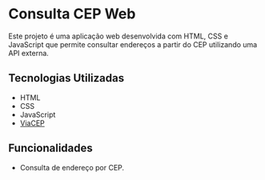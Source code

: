 # Consulta CEP Web

Este projeto é uma aplicação web desenvolvida com HTML, CSS e JavaScript que permite consultar endereços a partir do CEP utilizando uma API externa.

## Tecnologias Utilizadas

*   HTML
*   CSS
*   JavaScript
*   [ViaCEP](https://viacep.com.br/)

## Funcionalidades

*   Consulta de endereço por CEP.
